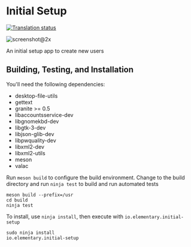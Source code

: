 # Initial Setup

[![Translation status](https://weblate.elementary.io/widgets/installer/-/initial-setup/svg-badge.svg)](https://l10n.elementary.io/projects/installer/initial-setup/?utm_source=widget)

![screenshot@2x](https://user-images.githubusercontent.com/35162705/66404764-b4785880-ea06-11e9-8ebc-2eccce5bb92f.png)

An initial setup app to create new users

## Building, Testing, and Installation

You'll need the following dependencies:
* desktop-file-utils
* gettext
* granite >= 0.5
* libaccountsservice-dev
* libgnomekbd-dev
* libgtk-3-dev
* libjson-glib-dev
* libpwquality-dev
* libxml2-dev
* libxml2-utils
* meson
* valac

Run `meson build` to configure the build environment. Change to the build directory and run `ninja test` to build and run automated tests

    meson build --prefix=/usr
    cd build
    ninja test

To install, use `ninja install`, then execute with `io.elementary.initial-setup`

    sudo ninja install
    io.elementary.initial-setup
